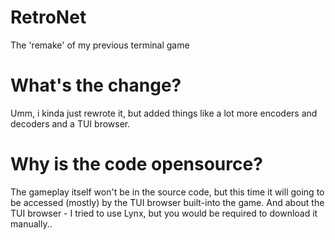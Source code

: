 # RetroNet
The 'remake' of my previous terminal game
# What's the change?
Umm, i kinda just rewrote it, but added things like a lot more encoders and decoders and a TUI browser. 
# Why is the code opensource?
The gameplay itself won't be in the source code, but this time it will going to be accessed (mostly) by the TUI browser built-into the game. And about the TUI browser - I tried to use Lynx, but you would be required to download it manually..
